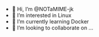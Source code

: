 - 👋 Hi, I’m @NOTaMIME-jk
- 👀 I’m interested in Linux
- 🌱 I’m currently learning Docker
- 💞️ I’m looking to collaborate on ...

<!---
NOTaMIME-jk/NOTaMIME-jk is a ✨ special ✨ repository because its `README.md` (this file) appears on your GitHub profile.
You can click the Preview link to take a look at your changes.
--->
